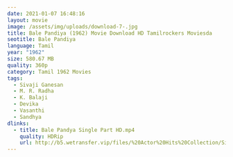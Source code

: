 ```yaml
---
date: 2021-01-07 16:48:16
layout: movie
image: /assets/img/uploads/download-7-.jpg
title: Bale Pandiya (1962) Movie Download HD Tamilrockers Moviesda
seotitle: Bale Pandiya
language: Tamil
year: "1962"
size: 580.67 MB
quality: 360p
category: Tamil 1962 Movies
tags:
  - Sivaji Ganesan
  - M. R. Radha
  - K. Balaji
  - Devika
  - Vasanthi
  - Sandhya
dlinks:
  - title: Bale Pandya Single Part HD.mp4
    quality: HDRip
    url: http://b5.wetransfer.vip/files/%20Actor%20Hits%20Collection/Sivaji%20Movies%20Collections/Bale%20Pandya%20(1962)/Bale%20Pandya%20%20Single%20Part%20HD.mp4
---
```

